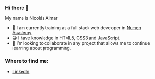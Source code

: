 ### Hi there 👋

My name is Nicolás Aimar

<!--
**mnaimar-dev/mnaimar-dev** is a ✨ _special_ ✨ repository because its `README.md` (this file) appears on your GitHub profile. -->


- 🌱 I am currently training as a full stack web developer in [Numen Academy](https://ar.academianumen.com/programacion-web-full-stack/)
- 😀 I have knowledge in HTML5, CSS3 and JavaScript.
- 👯 I’m looking to collaborate in any project that allows me to continue learning about programming. 

### Where to find me: 
- [LinkedIn](https://www.linkedin.com/in/nicol%C3%A1s-aimar-88b147183/)

      


<!--
- 🤔 I’m looking for help with ...
- 💬 Ask me about ...

- 😄 Pronouns: ...
- ⚡ Fun fact: ...
-->

